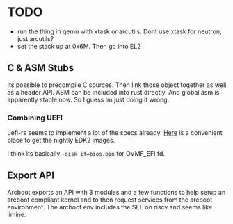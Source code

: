 # TODO

- run the thing in qemu with xtask or arcutils. Dont use xtask for neutron, just arcutils?
- set the stack up at 0x6M. Then go into EL2

## C & ASM Stubs

Its possible to precompile C sources. Then link those object together as well as a header API. ASM can be included into rust directly. And global asm is apparently stable now. So I guess Im just doing it wrong.

### Combining UEFI

uefi-rs seems to implement a lot of the specs already.
[Here](https://retrage.github.io/edk2-nightly/) is a convenient place to get the nightly EDK2 images.

I think its basically `-disk if=bios.bin` for OVMF_EFI.fd.

## Export API

Arcboot exports an API with 3 modules and a few functions to help setup an arcboot compliant kernel and to then request services from the arcboot environment. The arcboot env includes the SEE on riscv and seems like limine.
